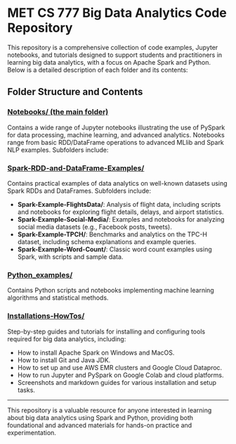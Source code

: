 # MET CS 777 Big Data Analytics Code Repository

This repository is a comprehensive collection of code examples, Jupyter notebooks, and tutorials designed to support students and practitioners in learning big data analytics, with a focus on Apache Spark and Python. Below is a detailed description of each folder and its contents:

## Folder Structure and Contents

### [Notebooks/ (the main folder)](Notebooks)
Contains a wide range of Jupyter notebooks illustrating the use of PySpark for data processing, machine learning, and advanced analytics. Notebooks range from basic RDD/DataFrame operations to advanced MLlib and Spark NLP examples. Subfolders include:

### [Spark-RDD-and-DataFrame-Examples/](Spark-RDD-and-DataFrame-Examples)
Contains practical examples of data analytics on well-known datasets using Spark RDDs and DataFrames. Subfolders include:
- **Spark-Example-FlightsData/**: Analysis of flight data, including scripts and notebooks for exploring flight details, delays, and airport statistics.
- **Spark-Example-Social-Media/**: Examples and notebooks for analyzing social media datasets (e.g., Facebook posts, tweets).
- **Spark-Example-TPCH/**: Benchmarks and analytics on the TPC-H dataset, including schema explanations and example queries.
- **Spark-Example-Word-Count/**: Classic word count examples using Spark, with scripts and sample data.

### [Python_examples/](Python_examples)
Contains Python scripts and notebooks implementing machine learning algorithms and statistical methods. 

### [Installations-HowTos/](Installations-HowTos)
Step-by-step guides and tutorials for installing and configuring tools required for big data analytics, including:
- How to install Apache Spark on Windows and MacOS.
- How to install Git and Java JDK.
- How to set up and use AWS EMR clusters and Google Cloud Dataproc.
- How to run Jupyter and PySpark on Google Colab and cloud platforms.
- Screenshots and markdown guides for various installation and setup tasks.

---

This repository is a valuable resource for anyone interested in learning about big data analytics using Spark and Python, providing both foundational and advanced materials for hands-on practice and experimentation.